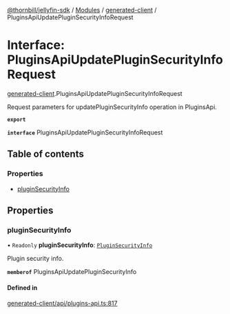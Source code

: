 [@thornbill/jellyfin-sdk](../README.md) / [Modules](../modules.md) / [generated-client](../modules/generated_client.md) / PluginsApiUpdatePluginSecurityInfoRequest

# Interface: PluginsApiUpdatePluginSecurityInfoRequest

[generated-client](../modules/generated_client.md).PluginsApiUpdatePluginSecurityInfoRequest

Request parameters for updatePluginSecurityInfo operation in PluginsApi.

**`export`**

**`interface`** PluginsApiUpdatePluginSecurityInfoRequest

## Table of contents

### Properties

- [pluginSecurityInfo](generated_client.PluginsApiUpdatePluginSecurityInfoRequest.md#pluginsecurityinfo)

## Properties

### pluginSecurityInfo

• `Readonly` **pluginSecurityInfo**: [`PluginSecurityInfo`](generated_client.PluginSecurityInfo.md)

Plugin security info.

**`memberof`** PluginsApiUpdatePluginSecurityInfo

#### Defined in

[generated-client/api/plugins-api.ts:817](https://github.com/thornbill/jellyfin-sdk-typescript/blob/c68c853/src/generated-client/api/plugins-api.ts#L817)

